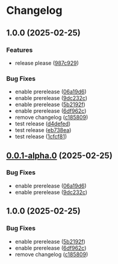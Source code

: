 # Changelog

## 1.0.0 (2025-02-25)


### Features

* release please ([987c929](https://github.com/acidarchive/website/commit/987c929b35fa6dea7cb956e65431d3857ecbd345))


### Bug Fixes

* enable prerelease ([06a19d6](https://github.com/acidarchive/website/commit/06a19d6733961d48d74d592a46845b6b88df4940))
* enable prerelease ([9dc232c](https://github.com/acidarchive/website/commit/9dc232c4b2a46208f3045ef7fba29a386aa34d28))
* enable prerelease ([5b2192f](https://github.com/acidarchive/website/commit/5b2192f6e5c4e712d7ce798416340bedfb600de4))
* enable prerelease ([6df962c](https://github.com/acidarchive/website/commit/6df962c93fc7117829f33db818c8b74903157d8f))
* remove changelog ([c185809](https://github.com/acidarchive/website/commit/c18580936de588cefd5e8463708bebdf3f2461ce))
* test release ([d4defed](https://github.com/acidarchive/website/commit/d4defed08bd148b6adb0eab842cdf70b8f5cc839))
* test release ([eb738ea](https://github.com/acidarchive/website/commit/eb738ea0b30b814c77c2392d5d6450b0ada2996c))
* test release ([1cfcf81](https://github.com/acidarchive/website/commit/1cfcf81352c0d523be997ae292843553e35c0b80))

## [0.0.1-alpha.0](https://github.com/acidarchive/website/compare/acidarchive-frontend-v1.0.0...acidarchive-frontend-v0.0.1-alpha.0) (2025-02-25)


### Bug Fixes

* enable prerelease ([06a19d6](https://github.com/acidarchive/website/commit/06a19d6733961d48d74d592a46845b6b88df4940))
* enable prerelease ([9dc232c](https://github.com/acidarchive/website/commit/9dc232c4b2a46208f3045ef7fba29a386aa34d28))

## 1.0.0 (2025-02-25)


### Bug Fixes

* enable prerelease ([5b2192f](https://github.com/acidarchive/website/commit/5b2192f6e5c4e712d7ce798416340bedfb600de4))
* enable prerelease ([6df962c](https://github.com/acidarchive/website/commit/6df962c93fc7117829f33db818c8b74903157d8f))
* remove changelog ([c185809](https://github.com/acidarchive/website/commit/c18580936de588cefd5e8463708bebdf3f2461ce))
